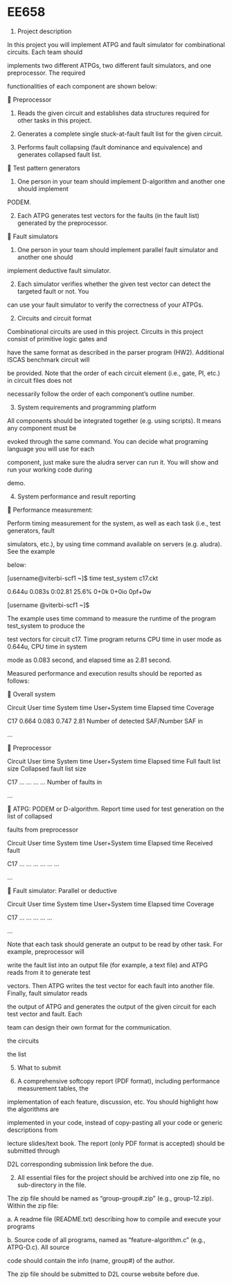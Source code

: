 # EE658
1. Project description

In this project you will implement ATPG and fault simulator for combinational circuits. Each team should

implements two different ATPGs, two different fault simulators, and one preprocessor. The required

functionalities of each component are shown below:

 Preprocessor

1) Reads the given circuit and establishes data structures required for other tasks in this project.

2) Generates a complete single stuck-at-fault fault list for the given circuit.

3) Performs fault collapsing (fault dominance and equivalence) and generates collapsed fault list.

 Test pattern generators

1) One person in your team should implement D-algorithm and another one should implement

PODEM.

2) Each ATPG generates test vectors for the faults (in the fault list) generated by the preprocessor.

 Fault simulators

1) One person in your team should implement parallel fault simulator and another one should

implement deductive fault simulator.

2) Each simulator verifies whether the given test vector can detect the targeted fault or not. You

can use your fault simulator to verify the correctness of your ATPGs.

2. Circuits and circuit format

Combinational circuits are used in this project. Circuits in this project consist of primitive logic gates and

have the same format as described in the parser program (HW2). Additional ISCAS benchmark circuit will

be provided. Note that the order of each circuit element (i.e., gate, PI, etc.) in circuit files does not

necessarily follow the order of each component’s outline number.

3. System requirements and programming platform

All components should be integrated together (e.g. using scripts). It means any component must be

evoked through the same command. You can decide what programing language you will use for each

component, just make sure the aludra server can run it. You will show and run your working code during

demo.

4. System performance and result reporting

 Performance measurement:

Perform timing measurement for the system, as well as each task (i.e., test generators, fault

simulators, etc.), by using time command available on servers (e.g. aludra). See the example

below:

[username@viterbi-scf1 ~]$ time test_system c17.ckt

0.644u 0.083s 0:02.81 25.6% 0+0k 0+0io 0pf+0w

[username @viterbi-scf1 ~]$

The example uses time command to measure the runtime of the program test_system to produce the

test vectors for circuit c17. Time program returns CPU time in user mode as 0.644u, CPU time in system

mode as 0.083 second, and elapsed time as 2.81 second.

Measured performance and execution results should be reported as follows:

 Overall system

Circuit User time System time User+System time Elapsed time Coverage

C17 0.664 0.083 0.747 2.81 Number of detected SAF/Number SAF in

...

 Preprocessor

Circuit User time System time User+System time Elapsed time Full fault list size Collapsed fault list size

C17 ... ... ... ... Number of faults in

...

 ATPG: PODEM or D-algorithm. Report time used for test generation on the list of collapsed

faults from preprocessor

Circuit User time System time User+System time Elapsed time Received fault

C17 ... ... ... ... ... ...

...

 Fault simulator: Parallel or deductive

Circuit User time System time User+System time Elapsed time Coverage

C17 ... ... ... ... ...

...

Note that each task should generate an output to be read by other task. For example, preprocessor will

write the fault list into an output file (for example, a text file) and ATPG reads from it to generate test

vectors. Then ATPG writes the test vector for each fault into another file. Finally, fault simulator reads

the output of ATPG and generates the output of the given circuit for each test vector and fault. Each

team can design their own format for the communication.

the circuits

the list

5. What to submit

1. A comprehensive softcopy report (PDF format), including performance measurement tables, the

implementation of each feature, discussion, etc. You should highlight how the algorithms are

implemented in your code, instead of copy-pasting all your code or generic descriptions from

lecture slides/text book. The report (only PDF format is accepted) should be submitted through

D2L corresponding submission link before the due.

2. All essential files for the project should be archived into one zip file, no sub-directory in the file.

The zip file should be named as “group-group#.zip” (e.g., group-12.zip). Within the zip file:

a. A readme file (README.txt) describing how to compile and execute your programs

b. Source code of all programs, named as “feature-algorithm.c” (e.g., ATPG-D.c). All source

code should contain the info (name, group#) of the author.

The zip file should be submitted to D2L course website before due.
